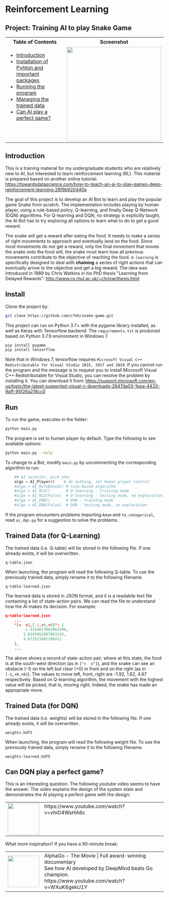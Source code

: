 # Reinforcement Learning
## Project: Training AI to play Snake Game

<table>
<tr>
<th>Table of Contents</th>
<th>Screenshot</th>
</tr>
<tr>
<td valign="top">
    <ul>
        <li><a href=#intro>Introduction</a></li>
        <li><a href=#install>Installation of Pyhton and important packages</a></li>
        <li><a href=#run>Running the program</a></li>
        <li><a href=#data>Managing the trained data</a></li>
        <li><a href=#extra>Can AI play a perfect game?</a></li>
    </ul>
</td>
<td>
<img src="https://user-images.githubusercontent.com/51439829/133932300-15d554a7-159e-4d1e-9c7f-5f028a901743.gif" height="300">
</td>
</tr>
</table>

## Introduction<a name=intro></a>
This is a training material for my undergraduate students who are relatively new to AI, but interested to learn reinforcement learning (RL). This material is prepared based on another online tutorial:
https://towardsdatascience.com/how-to-teach-an-ai-to-play-games-deep-reinforcement-learning-28f9b920440a

The goal of this project is to develop an AI Bot to learn and play the popular game Snake from scratch. The implementation includes playing by human player, using a rule-based policy, Q-learning, and finally Deep Q-Network (DQN) algorithms. For Q-learning and DQN, no strategy is explicitly taught, the AI Bot has to try exploring all options to learn what to do to get a good reward.

The snake will get a reward after eating the food. It needs to make a series of right movements to approach and eventually land on the food. Since most movements do not get a reward, only the final movement that moves the snake onto the food will, the snake must learn how all previous movements contribute to the objective of reaching the food. `Q-learning` is specifically designed to deal with **chaining** a series of right actions that can eventually arrive to the objective and get a big reward. The idea was introduced in 1989 by Chris Watkins in his PhD thesis "Learning from Delayed Rewards":
http://www.cs.rhul.ac.uk/~chrisw/thesis.html

## Install<a name=install></a>
Clone the project by:
```bash
git clone https://github.com/cfoh/snake-game.git
```

This project can run on Python 3.7+ with the pygame library installed, as well as Keras with Tensorflow backend. The `requirements.txt` is produced based on Python 3.7.9 environment in Windows 7.
```bash
pip install pygame
pip install tensorflow
```
Note that in Windows 7, tensorflow requires `Microsoft Visual C++ Redistributable for Visual Studio 2015, 2017 and 2019`. If you cannot run the program and the message is to request you to install Microsoft Visual C++ Redistributable for Visual Studio, you can resolve the problem by installing it. You can download it from: https://support.microsoft.com/en-us/topic/the-latest-supported-visual-c-downloads-2647da03-1eea-4433-9aff-95f26a218cc0

## Run<a name=run></a>
To run the game, executes in the folder:
```bash
python main.py
```

The program is set to human player by default. Type the following to see available options:
```bash
python main.py --help
```

To change to a Bot, modify `main.py` by uncommenting the corresponding algorithm to run:
```python
    ## AI selector, pick one:
    algo = AI_Player()    # do nothing, let human player control
    #algo = AI_RuleBased() # rule-based algorithm
    #algo = AI_RLQ()       # Q-learning - training mode
    #algo = AI_RLQ(False)  # Q-learning - testing mode, no exploration
    #algo = AI_DQN()       # DQN - training mode
    #algo = AI_DQN(False)  # DQN - testing mode, no exploration
```

If the program encounters problems importing `Adam` and `to_categorical`, read `ai_dqn.py` for a suggestion to solve the problems.

## Trained Data (for Q-Learning)<a name=data></a>
The trained data (i.e. Q-table) will be stored in the following file. If one already exists, it will be overwritten.
```
q-table.json
```

When launching, the program will read the following Q-table. To use the previously trained data, simply rename it to the following filename.
```
q-table-learned.json
```

The learned data is stored in JSON format, and it is a readabile text file containing a list of state-action pairs. We can read the file to understand how the AI makes its decision. For example:
```JSON
q-table-learned.json
    ...
    "[<  v],[-1,+0,+0]": [
        -1.9256617062962396,
        1.6245052987863142,
        4.672521001106912
    ],
    ...
```
The above shows a record of state-action pair, where at this state, the food is at the south-west direction (as in `["<  v"]`), and the snake can see an obstacle (-1) on the left but clear (+0) in front and on the right (as in `[-1,+0,+0]`). The values to move left, front, right are -1.92, 1.62, 4.67 respectively. Based on Q-learning algorithm, the movement with the highest value will be picked, that is, moving right. Indeed, the snake has made an appropriate move.

## Trained Data (for DQN)
The trained data (i.e. weights) will be stored in the following file. If one already exists, it will be overwritten.
```
weights.hdf5
```

When launching, the program will read the following weight file. To use the previously trained data, simply rename it to the following filename.
```
weights-learned.hdf5
```

## Can DQN play a perfect game?<a name=exra></a>
This is an interesting question. The following youtube video seems to have the answer. The video explains the design of the system state and demonstrates the AI playing a perfect game with the design:
<table><tr><td><img src="https://img.youtube.com/vi/vhiO4WsHA6c/0.jpg" height="100"></td>
<td valign="top">https://www.youtube.com/watch?v=vhiO4WsHA6c</td></tr>
</table>


What more inspiration? If you have a 90-minute break:
<table><tr><td><img src="https://img.youtube.com/vi/WXuK6gekU1Y/0.jpg" height="100"></td>
<td valign="top">
    AlphaGo - The Movie | Full award-winning documentary<br>
    See how AI developed by DeepMind beats Go champion.<br>
    https://www.youtube.com/watch?v=WXuK6gekU1Y</td></tr>
</table>
